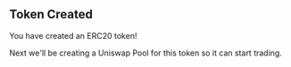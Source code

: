 ## Token Created <emoji id="clap" />

You have created an ERC20 token! 

Next we'll be creating a Uniswap Pool for this token so it can start trading.